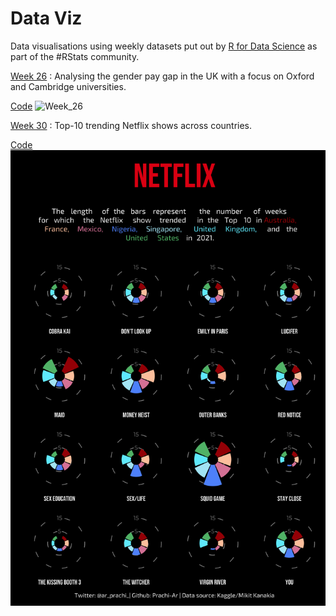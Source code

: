 # Data Viz
Data visualisations using weekly datasets put out by [R for Data Science](https://github.com/rfordatascience/tidytuesday) as part of the #RStats community.

[Week 26](https://github.com/Prachi-Ar/TidyTuesday/tree/main/Week26) : Analysing the gender pay gap in the UK with a focus on Oxford and Cambridge universities. 

[Code](https://github.com/Prachi-Ar/TidyTuesday/blob/main/Week26/Code.R)
![Week_26](https://user-images.githubusercontent.com/53324239/176983873-b1c79dfb-9264-4b10-b722-29980a94356c.png)

[Week 30](https://github.com/Prachi-Ar/TidyTuesday/tree/main/Week30) : Top-10 trending Netflix shows across countries. 

[Code](https://github.com/Prachi-Ar/TidyTuesday/blob/main/Week30/netflix_code.R)
![Week_30](https://github.com/Prachi-Ar/TidyTuesday/blob/main/Week30/netflix_plot.png)
